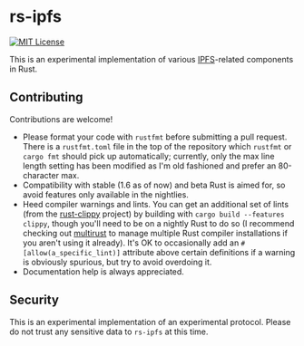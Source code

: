 # rs-ipfs

[![MIT License](https://img.shields.io/github/license/micxjo/rs-ipfs.svg)](https://github.com/micxjo/rs-ipfs/blob/master/LICENSE)

This is an experimental implementation of various [IPFS](https://github.com/ipfs/ipfs)-related components in Rust.

## Contributing

Contributions are welcome!

* Please format your code with `rustfmt` before submitting a pull request. There is a `rustfmt.toml` file in the top of the repository which `rustfmt` or `cargo fmt` should pick up automatically; currently, only the max line length setting has been modified as I'm old fashioned and prefer an 80-character max.
* Compatibility with stable (1.6 as of now) and beta Rust is aimed for, so avoid features only available in the nightlies.
* Heed compiler warnings and lints. You can get an additional set of lints (from the [rust-clippy](https://github.com/Manishearth/rust-clippy) project) by building with `cargo build --features clippy`, though you'll need to be on a nightly Rust to do so (I recommend checking out [multirust](https://github.com/brson/multirust) to manage multiple Rust compiler installations if you aren't using it already). It's OK to occasionally add an `#[allow(a_specific_lint)]` attribute above certain definitions if a warning is obviously spurious, but try to avoid overdoing it.
* Documentation help is always appreciated.

## Security

This is an experimental implementation of an experimental protocol. Please do not trust any sensitive data to `rs-ipfs` at this time.